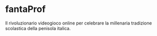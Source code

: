 # fantaProf
Il rivoluzionario videogioco online per celebrare la millenaria tradizione scolastica della penisola italica.